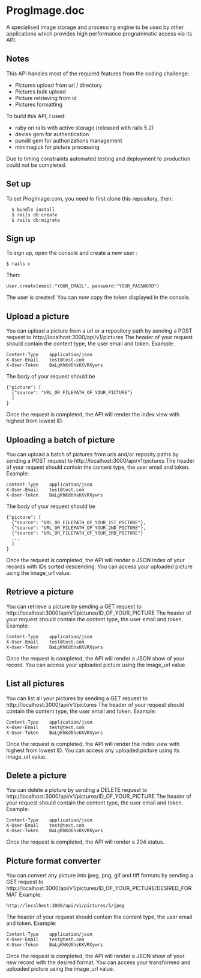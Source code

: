 # ProgImage.doc
A specialised image storage and processing engine to be used by other applications which provides high performance programmatic access via its API.

## Notes
This API handles most of the required features from the coding challenge:
* Pictures upload from url / directory
* Pictures bulk upload
* Picture retrieving from id
* Pictures formatting

To build this API, I used:
* ruby on rails with active storage (released with rails 5.2)
* devise gem for authentication
* pundit gem for authorizations management
* minimagick for picture processing

Due to timing constraints automated testing and deployment to production could not be completed.


## Set up
To set ProgImage.com, you need to first clone this repository, then:
```
  $ bundle install
  $ rails db:create
  $ rails db:migrate
```


## Sign up
To sign up, open the console and create a new user :
```
$ rails c
```
Then:
```
User.create(email:"YOUR_EMAIL", password:"YOUR_PASSWORD")
```
The user is created! You can now copy the token displayed in the console.


## Upload a picture
You can upload a picture from a url or a repository path by sending a POST request to http://localhost:3000/api/v1/pictures
The header of your request should contain the content type, the user email and token.
Example:
```
Content-Type    application/json
X-User-Email    test@test.com
X-User-Token    BaLgKhKd6hsKKVRXywrs
```

The body of your request should be
```
{"picture": [
  {"source": "URL_OR_FILEPATH_OF_YOUR_PICTURE"}
  ]
}

```

Once the request is completed, the API will render the index view with highest from lowest ID.


## Uploading a batch of picture
You can upload a batch of pictures from urls and/or reposity paths by sending a POST request to http://localhost:3000/api/v1/pictures
The header of your request should contain the content type, the user email and token.
Example:
```
Content-Type    application/json
X-User-Email    test@test.com
X-User-Token    BaLgKhKd6hsKKVRXywrs
```

The body of your request should be
```
{"picture": [
  {"source": "URL_OR_FILEPATH_OF_YOUR_1ST_PICTURE"},
  {"source": "URL_OR_FILEPATH_OF_YOUR_2ND_PICTURE"},
  {"source": "URL_OR_FILEPATH_OF_YOUR_3RD_PICTURE"}
  ...
  ]
}

```

Once the request is completed, the API will render a JSON index of your records with IDs sorted descending.
You can access your uploaded picture using the image_url value.


## Retrieve a picture
You can retrieve a picture by sending a GET request to http://localhost:3000/api/v1/pictures/ID_OF_YOUR_PICTURE
The header of your request should contain the content type, the user email and token.
Example:
```
Content-Type    application/json
X-User-Email    test@test.com
X-User-Token    BaLgKhKd6hsKKVRXywrs
```

Once the request is completed, the API will render a JSON show of your record.
You can access your uploaded picture using the image_url value.


## List all pictures
You can list all your pictures by sending a GET request to http://localhost:3000/api/v1/pictures
The header of your request should contain the content type, the user email and token.
Example:
```
Content-Type    application/json
X-User-Email    test@test.com
X-User-Token    BaLgKhKd6hsKKVRXywrs
```

Once the request is completed, the API will render the index view with highest from lowest ID.
You can access any uploaded picture using its image_url value.


## Delete a picture
You can delete a picture by sending a DELETE request to http://localhost:3000/api/v1/pictures/ID_OF_YOUR_PICTURE
The header of your request should contain the content type, the user email and token.
Example:
```
Content-Type    application/json
X-User-Email    test@test.com
X-User-Token    BaLgKhKd6hsKKVRXywrs
```

Once the request is completed, the API will render a 204 status.


## Picture format converter
You can convert any picture into jpeg, png, gif and tiff formats by sending a GET request to http://localhost:3000/api/v1/pictures/ID_OF_YOUR_PICTURE/DESIRED_FORMAT
Example:
```
http://localhost:3000/api/v1/pictures/5/jpeg
```


The header of your request should contain the content type, the user email and token.
Example:
```
Content-Type    application/json
X-User-Email    test@test.com
X-User-Token    BaLgKhKd6hsKKVRXywrs
```

Once the request is completed, the API will render a JSON show of your new record with the desired format.
You can access your transformed and uploaded picture using the image_url value.
